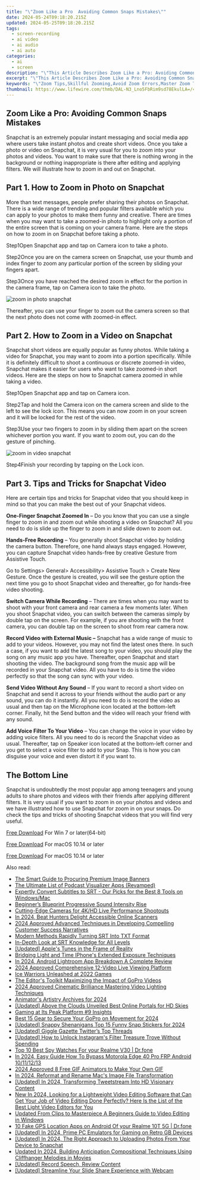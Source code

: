 ```yaml
---
title: "\"Zoom Like a Pro  Avoiding Common Snaps Mistakes\""
date: 2024-05-24T09:18:20.215Z
updated: 2024-05-25T09:18:20.215Z
tags: 
  - screen-recording
  - ai video
  - ai audio
  - ai auto
categories: 
  - ai
  - screen
description: "\"This Article Describes Zoom Like a Pro: Avoiding Common Snaps Mistakes\""
excerpt: "\"This Article Describes Zoom Like a Pro: Avoiding Common Snaps Mistakes\""
keywords: "\"Zoom Tips,Skillful Zooming,Avoid Zoom Errors,Master Zoom Tech,Pro Zoom Guide,Snaps-Proof Zooming,No Snap Mistakes\""
thumbnail: https://www.lifewire.com/thmb/DAL-N3_Lno5FbRim9sd78EkulLA=/400x300/filters:no_upscale():max_bytes(150000):strip_icc():format(webp)/jens-kreuter-85328-c5ada5fb87224444a49aaa4ad1e16897.jpg
---
```


## Zoom Like a Pro: Avoiding Common Snaps Mistakes

Snapchat is an extremely popular instant messaging and social media app where users take instant photos and create short videos. Once you take a photo or video on Snapchat, it is very usual for you to zoom into your photos and videos. You want to make sure that there is nothing wrong in the background or nothing inappropriate is there after editing and applying filters. We will illustrate how to zoom in and out on Snapchat.

## Part 1\. How to Zoom in Photo on Snapchat

More than text messages, people prefer sharing their photos on Snapchat. There is a wide range of trending and popular filters available which you can apply to your photos to make them funny and creative. There are times when you may want to take a zoomed-in photo to highlight only a portion of the entire screen that is coming on your camera frame. Here are the steps on how to zoom in on Snapchat before taking a photo.

Step1Open Snapchat app and tap on Camera icon to take a photo.

Step2Once you are on the camera screen on Snapchat, use your thumb and index finger to zoom any particular portion of the screen by sliding your fingers apart.

Step3Once you have reached the desired zoom in effect for the portion in the camera frame, tap on Camera icon to take the photo.

![zoom in photo snapchat](https://images.wondershare.com/filmora/article-images/2022/07/zoom-snapchat-1.jpg)

Thereafter, you can use your finger to zoom out the camera screen so that the next photo does not come with zoomed-in effect.

## Part 2\. How to Zoom in a Video on Snapchat

Snapchat short videos are equally popular as funny photos. While taking a video for Snapchat, you may want to zoom into a portion specifically. While it is definitely difficult to shoot a continuous or discrete zoomed-in video, Snapchat makes it easier for users who want to take zoomed-in short videos. Here are the steps on how to Snapchat camera zoomed in while taking a video.

Step1Open Snapchat app and tap on Camera icon.

Step2Tap and hold the Camera icon on the camera screen and slide to the left to see the lock icon. This means you can now zoom in on your screen and it will be locked for the rest of the video.

Step3Use your two fingers to zoom in by sliding them apart on the screen whichever portion you want. If you want to zoom out, you can do the gesture of pinching.

![zoom in video snapchat](https://images.wondershare.com/filmora/article-images/2022/07/zoom-snapchat-2.jpg)

Step4Finish your recording by tapping on the Lock icon.

## Part 3\. Tips and Tricks for Snapchat Video

Here are certain tips and tricks for Snapchat video that you should keep in mind so that you can make the best out of your Snapchat videos.

**One-Finger Snapchat Zoomed In** – Do you know that you can use a single finger to zoom in and zoom out while shooting a video on Snapchat? All you need to do is slide up the finger to zoom in and slide down to zoom out.

**Hands-Free Recording** – You generally shoot Snapchat video by holding the camera button. Therefore, one hand always stays engaged. However, you can capture Snapchat video hands-free by creative Gesture from Assistive Touch.

Go to Settings> General> Accessibility> Assistive Touch > Create New Gesture. Once the gesture is created, you will see the gesture option the next time you go to shoot Snapchat video and thereafter, go for hands-free video shooting.

**Switch Camera While Recording** – There are times when you may want to shoot with your front camera and rear camera a few moments later. When you shoot Snapchat video, you can switch between the cameras simply by double tap on the screen. For example, if you are shooting with the front camera, you can double tap on the screen to shoot from rear camera now.

**Record Video with External Music –** Snapchat has a wide range of music to add to your videos. However, you may not find the latest ones there. In such a case, if you want to add the latest song to your video, you should play the song on any music app you have. Thereafter, open Snapchat and start shooting the video. The background song from the music app will be recorded in your Snapchat video. All you have to do is time the video perfectly so that the song can sync with your video.

**Send Video Without Any Sound** – If you want to record a short video on Snapchat and send it across to your friends without the audio part or any sound, you can do it instantly. All you need to do is record the video as usual and then tap on the Microphone icon located at the bottom-left corner. Finally, hit the Send button and the video will reach your friend with any sound.

**Add Voice Filter To Your Video** – You can change the voice in your video by adding voice filters. All you need to do is record the Snapchat video as usual. Thereafter, tap on Speaker icon located at the bottom-left corner and you get to select a voice filter to add to your Snap. This is how you can disguise your voice and even distort it if you want to.

## The Bottom Line

Snapchat is undoubtedly the most popular app among teenagers and young adults to share photos and videos with their friends after applying different filters. It is very usual if you want to zoom in on your photos and videos and we have illustrated how to use Snapchat for zoom in on your snaps. Do check the tips and tricks of shooting Snapchat videos that you will find very useful.

[Free Download](https://tools.techidaily.com/wondershare/filmora/download/) For Win 7 or later(64-bit)

[Free Download](https://tools.techidaily.com/wondershare/filmora/download/) For macOS 10.14 or later

[Free Download](https://tools.techidaily.com/wondershare/filmora/download/) For macOS 10.14 or later

<ins class="adsbygoogle"
     style="display:block"
     data-ad-format="autorelaxed"
     data-ad-client="ca-pub-7571918770474297"
     data-ad-slot="1223367746"></ins>

<ins class="adsbygoogle"
     style="display:block"
     data-ad-format="autorelaxed"
     data-ad-client="ca-pub-7571918770474297"
     data-ad-slot="1223367746"></ins>



<ins class="adsbygoogle"
     style="display:block"
     data-ad-client="ca-pub-7571918770474297"
     data-ad-slot="8358498916"
     data-ad-format="auto"
     data-full-width-responsive="true"></ins>


<span class="atpl-alsoreadstyle">Also read:</span>
<div><ul>
<li><a href="https://extra-lessons.techidaily.com/the-smart-guide-to-procuring-premium-image-banners/"><u>The Smart Guide to Procuring Premium Image Banners</u></a></li>
<li><a href="https://extra-lessons.techidaily.com/the-ultimate-list-of-podcast-visualizer-apps-revamped/"><u>The Ultimate List of Podcast Visualizer Apps (Revamped)</u></a></li>
<li><a href="https://extra-lessons.techidaily.com/expertly-convert-subtitles-to-srt-our-picks-for-the-best-8-tools-on-windowsmac/"><u>Expertly Convert Subtitles to SRT - Our Picks for the Best 8 Tools on Windows/Mac</u></a></li>
<li><a href="https://extra-lessons.techidaily.com/beginners-blueprint-progressive-sound-intensity-rise/"><u>Beginner’s Blueprint  Progressive Sound Intensity Rise</u></a></li>
<li><a href="https://extra-lessons.techidaily.com/cutting-edge-cameras-for-4khd-live-performance-shootouts/"><u>Cutting-Edge Cameras for 4K/HD Live Performance Shootouts</u></a></li>
<li><a href="https://extra-lessons.techidaily.com/in-2024-beat-hunters-delight-accessible-online-scanners/"><u>In 2024, Beat Hunters Delight  Accessible Online Scanners</u></a></li>
<li><a href="https://extra-lessons.techidaily.com/2024-approved-advanced-techniques-in-developing-compelling-customer-success-narratives/"><u>2024 Approved  Advanced Techniques in Developing Compelling Customer Success Narratives</u></a></li>
<li><a href="https://extra-lessons.techidaily.com/modern-methods-rapidly-turning-srt-into-txt-format/"><u>Modern Methods  Rapidly Turning SRT Into TXT Format</u></a></li>
<li><a href="https://extra-lessons.techidaily.com/in-depth-look-at-srt-knowledge-for-all-levels/"><u>In-Depth Look at SRT  Knowledge for All Levels</u></a></li>
<li><a href="https://extra-lessons.techidaily.com/updated-apples-tunes-in-the-frame-of-reality/"><u>[Updated] Apple's Tunes in the Frame of Reality</u></a></li>
<li><a href="https://extra-lessons.techidaily.com/bridging-light-and-time-iphones-extended-exposure-techniques/"><u>Bridging Light and Time  IPhone's Extended Exposure Techniques</u></a></li>
<li><a href="https://extra-lessons.techidaily.com/in-2024-android-lightroom-app-breakdown-a-complete-review/"><u>In 2024, Android Lightroom App Breakdown  A Complete Review</u></a></li>
<li><a href="https://extra-lessons.techidaily.com/2024-approved-comprehensive-12-video-live-viewing-platform/"><u>2024 Approved  Comprehensive 12-Video Live Viewing Platform</u></a></li>
<li><a href="https://extra-lessons.techidaily.com/ice-warriors-unleashed-at-2022-games/"><u>Ice Warriors Unleashed at 2022 Games</u></a></li>
<li><a href="https://extra-lessons.techidaily.com/the-editors-toolkit-maximizing-the-impact-of-gopro-videos/"><u>The Editor's Toolkit  Maximizing the Impact of GoPro Videos</u></a></li>
<li><a href="https://extra-lessons.techidaily.com/2024-approved-cinematic-brilliance-mastering-video-lighting-techniques/"><u>2024 Approved  Cinematic Brilliance  Mastering Video Lighting Techniques</u></a></li>
<li><a href="https://extra-lessons.techidaily.com/animators-artistry-archives-for-2024/"><u>Animator's Artistry Archives for 2024</u></a></li>
<li><a href="https://extra-lessons.techidaily.com/updated-above-the-clouds-unveiled-best-online-portals-for-hd-skies/"><u>[Updated] Above the Clouds Unveiled  Best Online Portals for HD Skies</u></a></li>
<li><a href="https://extra-lessons.techidaily.com/gaming-at-its-peak-platform-9-insights/"><u>Gaming at Its Peak  Platform #9 Insights</u></a></li>
<li><a href="https://extra-lessons.techidaily.com/best-15-gear-to-secure-your-gopro-on-movement-for-2024/"><u>Best 15 Gear to Secure Your GoPro on Movement for 2024</u></a></li>
<li><a href="https://snapchat-videos.techidaily.com/updated-snappy-shenanigans-top-15-funny-snap-stickers-for-2024/"><u>[Updated] Snappy Shenanigans  Top 15 Funny Snap Stickers for 2024</u></a></li>
<li><a href="https://twitter-videos.techidaily.com/updated-giggle-gazette-twitters-top-threads/"><u>[Updated] Giggle Gazette  Twitter’s Top Threads</u></a></li>
<li><a href="https://instagram-videos.techidaily.com/updated-how-to-unlock-instagrams-filter-treasure-trove-without-spending/"><u>[Updated] How to Unlock Instagram's Filter Treasure Trove Without Spending</u></a></li>
<li><a href="https://android-location-track.techidaily.com/top-10-best-spy-watches-for-your-realme-v30-drfone-by-drfone-virtual-android/"><u>Top 10 Best Spy Watches For your Realme V30 | Dr.fone</u></a></li>
<li><a href="https://android-frp.techidaily.com/in-2024-easy-guide-how-to-bypass-motorola-edge-40-pro-frp-android-10111213-by-drfone-android/"><u>In 2024, Easy Guide How To Bypass Motorola Edge 40 Pro FRP Android 10/11/12/13</u></a></li>
<li><a href="https://animation-videos.techidaily.com/2024-approved-8-free-gif-animators-to-make-your-own-gif/"><u>2024 Approved 8 Free GIF Animators to Make Your Own GIF</u></a></li>
<li><a href="https://video-capture.techidaily.com/in-2024-reformat-and-rename-macs-image-file-transformation/"><u>In 2024, Reformat and Rename  Mac's Image File Transformation</u></a></li>
<li><a href="https://twitter-videos.techidaily.com/updated-in-2024-transforming-tweetstream-into-hd-visionary-content/"><u>[Updated] In 2024, Transforming Tweetstream Into HD Visionary Content</u></a></li>
<li><a href="https://video-ai-editor.techidaily.com/new-in-2024-looking-for-a-lightweight-video-editing-software-that-can-get-your-job-of-video-editing-done-perfectly-here-is-the-list-of-the-best-light-video-/"><u>New In 2024, Looking for a Lightweight Video Editing Software that Can Get Your Job of Video Editing Done Perfectly? Here Is the List of the Best Light Video Editors for You</u></a></li>
<li><a href="https://ai-vdieo-software.techidaily.com/updated-from-clips-to-masterpiece-a-beginners-guide-to-video-editing-in-windows/"><u>Updated From Clips to Masterpiece A Beginners Guide to Video Editing in Windows</u></a></li>
<li><a href="https://android-location.techidaily.com/10-fake-gps-location-apps-on-android-of-your-realme-10t-5g-drfone-by-drfone-virtual/"><u>10 Fake GPS Location Apps on Android Of your Realme 10T 5G | Dr.fone</u></a></li>
<li><a href="https://remote-screen-capture.techidaily.com/updated-in-2024-prime-pc-emulators-for-gaming-on-retro-gb-devices/"><u>[Updated] In 2024, Prime PC Emulators for Gaming on Retro GB Devices</u></a></li>
<li><a href="https://snapchat-videos.techidaily.com/updated-in-2024-the-right-approach-to-uploading-photos-from-your-device-to-snapchat/"><u>[Updated] In 2024, The Right Approach to Uploading Photos From Your Device to Snapchat</u></a></li>
<li><a href="https://voice-adjusting.techidaily.com/updated-in-2024-building-anticipation-compositional-techniques-using-cliffhanger-melodies-in-movies/"><u>Updated In 2024, Building Anticipation Compositional Techniques Using Cliffhanger Melodies in Movies</u></a></li>
<li><a href="https://screen-video-capture.techidaily.com/updated-record-speech-review-content/"><u>[Updated] Record Speech, Review Content</u></a></li>
<li><a href="https://desktop-recording.techidaily.com/updated-streamline-your-slide-share-experience-with-webcam/"><u>[Updated] Streamline Your Slide Share Experience with Webcam</u></a></li>
</ul></div>

